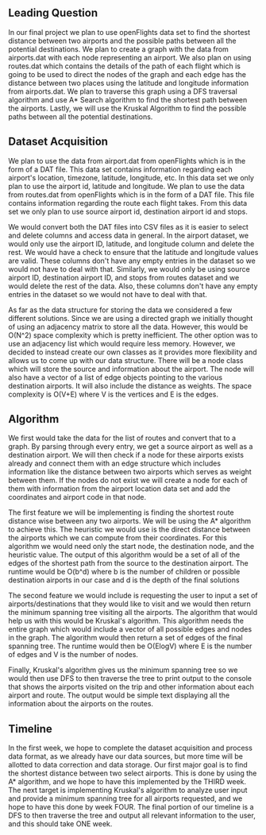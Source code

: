 ## Leading Question 
In our final project we plan to use openFlights data set to find the shortest distance between two airports and the possible paths between all the potential destinations. We plan to create a graph with the data from airports.dat with each node representing an airport. We also plan on using routes.dat which contains the details of the path of each flight which is going to be used to direct the nodes of the graph and each edge has the distance between two places using the latitude and longitude information from airports.dat. We plan to traverse this graph using a DFS traversal algorithm and use A* Search algorithm to find the shortest path between the airports. Lastly, we will use the  Kruskal Algorithm to find the possible paths between all the potential destinations. 
## Dataset Acquisition
We plan to use the data from airport.dat from openFlights which is in the form of a DAT file. This data set contains information regarding each airport's location, timezone, latitude, longitude, etc. In this data set we only plan to use the airport id, latitude and longitude. We plan to use the data from routes.dat from openFlights which is in the form of a DAT file. This file contains information regarding the route each flight takes. From this data set we only plan to use source airport id, destination airport id and stops.

We would convert both the DAT files into CSV files as it is easier to select and delete columns and access data in general. In the airport dataset, we would only use the airport ID, latitude, and longitude column and delete the rest. We would have a check to ensure that the latitude and longitude values are valid. These columns don't have any empty entries in the dataset so we would not have to deal with that. Similarly, we would only be using source airport ID, destination airport ID, and stops from routes dataset and we would delete the rest of the data. Also, these columns don't have any empty entries in the dataset so we would not have to deal with that. 

As far as the data structure for storing the data we considered a few different solutions. Since we are using a directed graph we initially thought of using an adjacency matrix to store all the data. However, this would be O(N^2) space complexity which is pretty inefficient. The other option was to use an adjacency list which would require less memory. However, we decided to instead create our own classes as it provides more flexibility and allows us to come up with our data structure. There will be a node class which will store the source and information about the airport. The node will also have a vector of a list of edge objects pointing to the various destination airports. It will also include the distance as weights. The space complexity is O(V+E) where V is the vertices and E is the edges.


## Algorithm 
We first would take the data for the list of routes and convert that to a graph. By parsing through every entry, we get a source airport as well as a destination airport. We will then check if a node for these airports exists already and connect them with an edge structure which includes information like the distance between two airports which serves as weight between them. If the nodes do not exist we will create a node for each of them with information from the airport location data set and add the coordinates and airport code in that node. 

The first feature we will be implementing is finding the shortest route distance wise between any two airports. We will be using the A* algorithm to achieve this. The heuristic we would use is the direct distance between the airports which we can compute from their coordinates. For this algorithm we would need only the start node, the destination node, and the heuristic value. The output of this algorithm would be a set of all of the edges of the shortest path from the source to the destination airport. The runtime would be O(b^d) where b is the number of children or possible destination airports in our case and d is the depth of the final solutions 

The second feature we would include is requesting the user to input a set of airports/destinations that they would like to visit and we would then return the minimum spanning tree visiting all the airports. The algorithm that would help us with this would be Kruskal's algorithm. This algorithm needs the entire graph which would include a vector of all possible edges and nodes in the graph. The algorithm would then return a set of edges of the final spanning tree. The runtime would then be O(ElogV) where E is the number of edges and V is the number of nodes.

Finally, Kruskal's algorithm gives us the minimum spanning tree so we would then use DFS to then traverse the tree to print output to the console that shows the airports visited on the trip and other information about each airport and route. The output would be simple text displaying all the information about the airports on the routes.

## Timeline

In the first week, we hope to complete the dataset acquisition and process data format, as we already have our data sources, but more time will be allotted to data correction and data storage.
Our first major goal is to find the shortest distance between two select airports. This is done by using the A* algorithm, and we hope to have this implemented by the THIRD week.
The next target is implementing Kruskal's algorithm to analyze user input and provide a minimum spanning tree for all airports requested, and we hope to have this done by week FOUR.
The final portion of our timeline is a DFS to then traverse the tree and output all relevant information to the user, and this should take ONE week.
